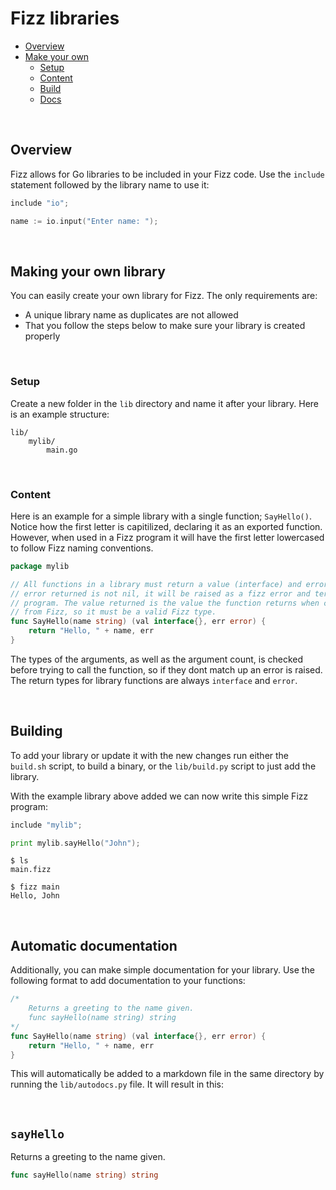# **Fizz libraries**

- [Overview](#overview)
- [Make your own](#making-your-own-library)
  - [Setup](#setup)
  - [Content](#content)
  - [Build](#building)
  - [Docs](#automatic-documentation)

<br>

## Overview

Fizz allows for Go libraries to be included in your Fizz code. Use the `include` statement followed by the library name to use it:

```go
include "io";

name := io.input("Enter name: ");
```

<br>

## Making your own library

You can easily create your own library for Fizz. The only requirements are:

- A unique library name as duplicates are not allowed
- That you follow the steps below to make sure your library is created properly

<br>

### Setup

Create a new folder in the `lib` directory and name it after your library. Here is an example structure:

```
lib/
    mylib/
        main.go
```

<br>

### Content

Here is an example for a simple library with a single function; `SayHello()`. Notice how the first letter is capitilized, declaring it as an exported function. However, when used in a Fizz program it will have the first letter lowercased to follow Fizz naming conventions.

```go
package mylib

// All functions in a library must return a value (interface) and error. If the
// error returned is not nil, it will be raised as a fizz error and terminate the
// program. The value returned is the value the function returns when calling it
// from Fizz, so it must be a valid Fizz type.
func SayHello(name string) (val interface{}, err error) {
    return "Hello, " + name, err
}
```

The types of the arguments, as well as the argument count, is checked before trying to call the function, so if they dont match up an error is raised. The return types for library functions are always `interface` and `error`.

<br>

## Building

To add your library or update it with the new changes run either the `build.sh` script, to build a binary, or the `lib/build.py` script to just add the library.

With the example library above added we can now write this simple Fizz program:

```go
include "mylib";

print mylib.sayHello("John");
```

```console
$ ls
main.fizz

$ fizz main
Hello, John
```

<br>

## Automatic documentation

Additionally, you can make simple documentation for your library. Use the following format to add documentation to your functions:

```go
/*
    Returns a greeting to the name given.
    func sayHello(name string) string
*/
func SayHello(name string) (val interface{}, err error) {
    return "Hello, " + name, err
}
```

This will automatically be added to a markdown file in the same directory by running the `lib/autodocs.py` file. It will result in this:

<br>

## **`sayHello`**

Returns a greeting to the name given.

```go
func sayHello(name string) string
```
